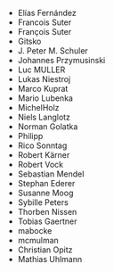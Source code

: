 - Elías Fernández
- Francois Suter
- François Suter
- Gitsko
- J. Peter M. Schuler
- Johannes Przymusinski
- Luc MULLER
- Lukas Niestroj
- Marco Kuprat
- Mario Lubenka
- MichelHolz
- Niels Langlotz
- Norman Golatka
- Philipp
- Rico Sonntag
- Robert Kärner
- Robert Vock
- Sebastian Mendel
- Stephan Ederer
- Susanne Moog
- Sybille Peters
- Thorben Nissen
- Tobias Gaertner
- mabocke
- mcmulman
- Christian Opitz
- Mathias Uhlmann
